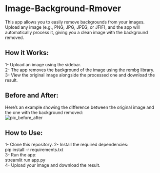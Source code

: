 # Image-Background-Rmover
This app allows you to easily remove backgrounds from your images.  
Upload any image (e.g., PNG, JPG, JPEG, or JFIF), and the app will automatically process it, giving you a clean image with the background removed.  

## How it Works:  
1- Upload an image using the sidebar.  
2- The app removes the background of the image using the rembg library.  
3- View the original image alongside the processed one and download the result.  
  
## Before and After:  
Here’s an example showing the difference between the original image and the one with the background removed:  
![pic_before_after](https://github.com/user-attachments/assets/791e5d75-2a65-490a-97db-a040514d7d42)  

## How to Use:  
1- Clone this repository.
2- Install the required dependencies:  
pip install -r requirements.txt  
3- Run the app:  
streamlit run app.py  
4- Upload your image and download the result.
